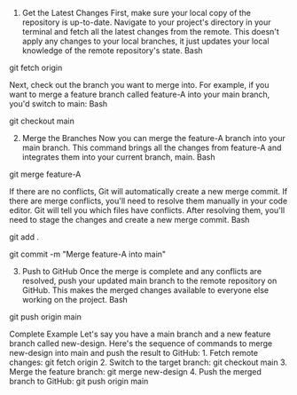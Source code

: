 1. Get the Latest Changes
   First, make sure your local copy of the repository is up-to-date. Navigate to your project's directory in your terminal and fetch all the latest changes from the remote. This doesn't apply any changes to your local branches, it just updates your local knowledge of the remote repository's state.
   Bash

git fetch origin

Next, check out the branch you want to merge into. For example, if you want to merge a feature branch called feature-A into your main branch, you'd switch to main:
Bash

git checkout main

2. Merge the Branches
   Now you can merge the feature-A branch into your main branch. This command brings all the changes from feature-A and integrates them into your current branch, main.
   Bash

git merge feature-A

If there are no conflicts, Git will automatically create a new merge commit. If there are merge conflicts, you'll need to resolve them manually in your code editor. Git will tell you which files have conflicts. After resolving them, you'll need to stage the changes and create a new merge commit.
Bash

git add .

git commit -m "Merge feature-A into main"

3. Push to GitHub
   Once the merge is complete and any conflicts are resolved, push your updated main branch to the remote repository on GitHub. This makes the merged changes available to everyone else working on the project.
   Bash

git push origin main

Complete Example
Let's say you have a main branch and a new feature branch called new-design. Here's the sequence of commands to merge new-design into main and push the result to GitHub: 1. Fetch remote changes: git fetch origin 2. Switch to the target branch: git checkout main 3. Merge the feature branch: git merge new-design 4. Push the merged branch to GitHub: git push origin main
